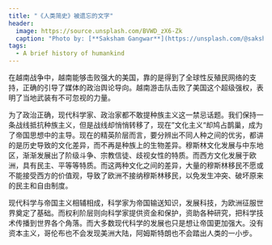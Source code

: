 ```yaml
---
title: "《人类简史》被遗忘的文字"
header:
  image: https://source.unsplash.com/BVWD_zX6-Zk
  caption: "Photo by: [**Saksham Gangwar**](https://unsplash.com/@saksham)"
tags:
  - A brief history of humankind
---
```


在越南战争中，越南能够击败强大的美国，靠的是得到了全球性反殖民网络的支持，正确的引导了媒体的政治舆论导向。越南游击队击败了美国这个超级强权，表明了当地武装有不可忽视的力量。

为了政治正确，现代科学家、政治家都不敢提种族主义这一禁忌话题。我们保持一条战线抵抗种族主义，但是战线却悄悄转移了，现在”文化主义“却鸠占鹊巢，成为了帝国思想中的主导。现在的精英阶层而言，要分辨出不同人种之间的优劣，都讲的是历史导致的文化差异，而不再是种族上的生物差异。穆斯林文化发展与中东地区，渐渐发展出了阶级斗争、宗教信徒、歧视女性的特质。而西方文化发展于欧洲，具有民主、平等等特质。而这两种文化之间的差异，大量的穆斯林移民不愿或不能接受西方的价值观，导致了欧洲不接纳穆斯林移民，以免发生冲突、破坏原来的民主和自由制度。

现代科学与帝国主义相辅相成，科学家为帝国输送知识，发展科技，为欧洲征服世界奠定了基础。而权利阶层则向科学家提供资金和保护，资助各种研究，把科学技术传播到世界各个角落。而大多数现代科学的发展也只是想让帝国更加强大。没有资本主义，哥伦布也不会发现美洲大陆，阿姆斯特朗也不会踏出人类的一小步。
